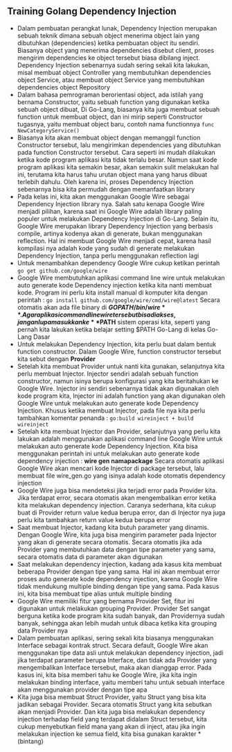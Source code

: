 ## Training Golang Dependency Injection

- Dalam pembuatan perangkat lunak, Dependency Injection merupakan sebuah teknik dimana sebuah object menerima object lain yang dibutuhkan (dependencies) ketika pembuatan object itu sendiri. Biasanya object yang menerima dependencies disebut client, proses mengirim dependencies ke object tersebut biasa dibilang inject. Dependency Injection sebenarnya sudah sering sekali kita lakukan, misal membuat object Controller yang membutuhkan dependencies object Service, atau membuat object Service yang membutuhkan dependencies object Repository
- Dalam bahasa pemrograman berorientasi object, ada istilah yang bernama Constructor, yaitu sebuah function yang digunakan ketika sebuah object dibuat, Di Go-Lang, biasanya kita juga membuat sebuah function untuk membuat object, dan ini mirip seperti Constructor tugasnya, yaitu membuat object baru, contoh nama functionnya `func NewCategoryService()`
- Biasanya kita akan membuat object dengan memanggil function Constructor tersebut, lalu mengirimkan dependencies yang dibutuhkan pada function Constructor tersebut. Cara seperti ini mudah dilakukan ketika kode program aplikasi kita tidak terlalu besar. Namun saat kode program aplikasi kita semakin besar, akan semakin sulit melakukan hal ini, terutama kita harus tahu urutan object mana yang harus dibuat terlebih dahulu. Oleh karena ini, proses Dependency Injection sebenarnya bisa kita permudah dengan memanfaatkan library
- Pada kelas ini, kita akan menggunakan Google Wire sebagai Dependency Injection library nya. Salah satu kenapa Google Wire menjadi pilihan, karena saat ini Google Wire adalah library paling populer untuk melakukan Dependency Injection di Go-Lang. Selain itu, Google Wire merupakan library Dependency Injection yang berbasis compile, artinya kodenya akan di generate, bukan menggunakan reflection. Hal ini membuat Google Wire menjadi cepat, karena hasil kompilasi nya adalah kode yang sudah di generate melakukan Dependency Injection, tanpa perlu menggunakan reflection lagi
- Untuk menambahkan dependency Google Wire cukup ketikan perintah `go get github.com/google/wire`
- Google Wire membutuhkan aplikasi command line wire untuk melakukan auto generate kode Dependency injection ketika kita nanti membuat kode. Program ini perlu kita install manual di komputer kita dengan perintah : `go install github.com/google/wire/cmd/wire@latest` Secara otomatis akan ada file binary di **$GOPATH/bin/wire** . Agar aplikasi command line wire tersebut bisa diakses, jangan lupa masukkan ke **$PATH** sistem operasi kita, seperti yang pernah kita lakukan ketika belajar setting $PATH Go-Lang di kelas Go-Lang Dasar
- Untuk melakukan Dependency Injection, kita perlu buat dalam bentuk function constructor. Dalam Google Wire, function constructor tersebut kita sebut dengan **Provider**
- Setelah kita membuat Provider untuk nanti kita gunakan, selanjutnya kita perlu membuat Injector. Injector sendiri adalah sebuah function constructor, namun isinya berupa konfigurasi yang kita beritahukan ke Google Wire. Injector ini sendiri sebenarnya tidak akan digunakan oleh kode program kita, Injector ini adalah function yang akan digunakan oleh Google Wire untuk melakukan auto generate kode Dependency Injection. Khusus ketika membuat Injector, pada file nya kita perlu tambahkan komentar penanda : `go:build wireinject + build wireinject`
- Setelah kita membuat Injector dan Provider, selanjutnya yang perlu kita lakukan adalah menggunakan aplikasi command line Google Wire untuk melakukan auto generate kode Dependency Injection. Kita bisa menggunakan perintah ini untuk melakukan auto generate kode dependency injection : **wire gen namapackage** Secara otomatis aplikasi Google Wire akan mencari kode Injector di package tersebut, lalu membuat file wire_gen.go yang isinya adalah kode otomatis dependency injection
- Google Wire juga bisa mendeteksi jika terjadi error pada Provider kita. Jika terdapat error, secara otomatis akan mengembalikan error ketika kita melakukan dependency injection. Caranya sederhana, kita cukup buat di Provider return value kedua berupa error, dan di Injector nya juga perlu kita tambahkan return value kedua berupa error
- Saat membuat Injector, kadang kita butuh parameter yang dinamis. Dengan Google Wire, kita juga bisa mengirim parameter pada Injector yang akan di generate secara otomatis. Secara otomatis jika ada Provider yang membutuhkan data dengan tipe parameter yang sama, secara otomatis data di parameter akan digunakan
- Saat melakukan dependency injection, kadang ada kasus kita membuat beberapa Provider dengan tipe yang sama. Hal ini akan membuat error proses auto generate kode dependency injection, karena Google Wire tidak mendukung multiple binding dengan tipe yang sama. Pada kasus ini, kita bisa membuat tipe alias untuk multiple binding
- Google Wire memiliki fitur yang bernama Provider Set, fitur ini digunakan untuk melakukan grouping Provider. Provider Set sangat berguna ketika kode program kita sudah banyak, dan Providernya sudah banyak, sehingga akan lebih mudah untuk dibaca ketika kita grouping data Provider nya
- Dalam pembuatan aplikasi, sering sekali kita biasanya menggunakan Interface sebagai kontrak struct. Secara default, Google Wire akan menggunakan tipe data asli untuk melakukan dependency injection, jadi jika terdapat parameter berupa Interface, dan tidak ada Provider yang mengembalikan Interface tersebut, maka akan dianggap error. Pada kasus ini, kita bisa memberi tahu ke Google Wire, jika kita ingin melakukan binding interface, yaitu memberi tahu untuk sebuah interface akan menggunakan provider dengan tipe apa
- Kita juga bisa membuat Struct Provider, yaitu Struct yang bisa kita jadikan sebagai Provider. Secara otomatis Struct yang kita sebutkan akan menjadi Provider. Dan kita juga bisa melakukan dependency injection terhadap field yang terdapat didalam Struct tersebut, kita cukup menyebutkan field mana yang akan di inject, atau jika ingin melakukan injection ke semua field, kita bisa gunakan karakter * (bintang)